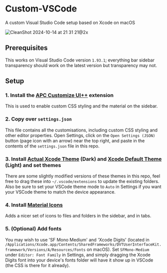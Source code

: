 # Custom-VSCode
A custom Visual Studio Code setup based on Xcode on macOS

![CleanShot 2024-10-14 at 21 31 21@2x](https://github.com/user-attachments/assets/4afea8b2-5aee-4fb7-a2c1-a03d4634ed85)

## Prerequisites
This works on Visual Studio Code version `1.93.1`; everything bar sidebar transparency should work on the latest version but transparency may not.

## Setup
### 1. Install the [APC Customize UI++](https://marketplace.visualstudio.com/items?itemName=drcika.apc-extension) extension
This is used to enable custom CSS styling and the material on the sidebar.

### 2. Copy over `settings.json`
This file contains all the customisations, including custom CSS styling and other editor properties. Open Settings, click on the `Open Settings (JSON)` button (page icon with an arrow) near the top right, and paste in the contents of the `settings.json` file in this repo.

### 3. Install [Actual Xcode Theme](https://marketplace.visualstudio.com/items?itemName=telmen.actual-xcode-theme) (Dark) and [Xcode Default Theme](https://marketplace.visualstudio.com/items?itemName=smockle.xcode-default-theme) (Light) and set themes
There are some slightly modified versions of these themes in this repo, feel free to drag these into `~/.vscode/extensions` to update the existing folders.
Also be sure to set your VSCode theme mode to `Auto` in Settings if you want your VSCode theme to match the device appearance.

### 4. Install [Material Icons](https://marketplace.visualstudio.com/items?itemName=PKief.material-icon-theme)
Adds a nicer set of icons to files and folders in the sidebar, and in tabs.

### 5. (Optional) Add fonts
You may wish to use 'SF Mono Medium' and 'Xcode Digits' (located in `/Applications/Xcode.app/Contents/SharedFrameworks/DVTUserInterfaceKit.framework/Versions/A/Resources/Fonts` on macOS). Set `SFMono-Medium` under `Editor: Font Family` in Settings, and simply dragging the Xcode Digits font into your device's fonts folder will have it show up in VSCode (the CSS is there for it already).
